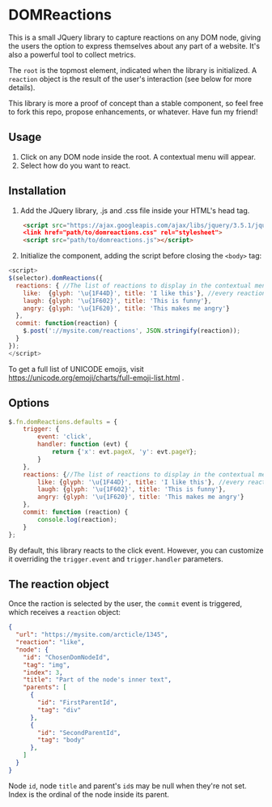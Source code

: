# DOMReactions

This is a small JQuery library to capture reactions on any DOM node, giving the users the option to express themselves about any part of a website. It's also a powerful tool to collect metrics.

The `root` is the topmost element, indicated when the library is initialized. A `reaction` object is the result of the user's interaction (see below for more details).

This library is more a proof of concept than a stable component, so feel free to fork this repo, propose enhancements, or whatever. Have fun my friend!


## Usage

1. Click on any DOM node inside the root. A contextual menu will appear.
1. Select how do you want to react.


## Installation

1. Add the JQuery library, .js and .css file inside your HTML's head tag.
```html
    <script src="https://ajax.googleapis.com/ajax/libs/jquery/3.5.1/jquery.min.js"></script
    <link href="path/to/domreactions.css" rel="stylesheet">
    <script src="path/to/domreactions.js"></script>
```
	
2. Initialize the component, adding the script before closing the `<body>` tag:

```javascript
<script>
$(selector).domReactions({
  reactions: { //The list of reactions to display in the contextual menu
    like:  {glyph: '\u{1F44D}', title: 'I like this'}, //every reaction has an Id (the key), a Glyph and a title
    laugh: {glyph: '\u{1F602}', title: 'This is funny'},
    angry: {glyph: '\u{1F620}', title: 'This makes me angry'}
  },
  commit: function(reaction) {
    $.post('://mysite.com/reactions', JSON.stringify(reaction));
  }
});
</script>
```

To get a full list of UNICODE emojis, visit https://unicode.org/emoji/charts/full-emoji-list.html .


## Options

```javascript
$.fn.domReactions.defaults = {
    trigger: {
        event: 'click',
        handler: function (evt) {
            return {'x': evt.pageX, 'y': evt.pageY};
        }
    },
    reactions: {//The list of reactions to display in the contextual menu
        like: {glyph: '\u{1F44D}', title: 'I like this'}, //every reaction has an Id (the key), a Glyph and a title
        laugh: {glyph: '\u{1F602}', title: 'This is funny'},
        angry: {glyph: '\u{1F620}', title: 'This makes me angry'}
    },
    commit: function (reaction) {
        console.log(reaction);
    }
};
```

By default, this library reacts to the click event. However, you can customize it overriding the `trigger.event` and `trigger.handler` parameters.


## The reaction object

Once the raction is selected by the user, the `commit` event is triggered, which receives a `reaction` object:

```json
{ 
  "url": "https://mysite.com/arcticle/1345",
  "reaction": "like",
  "node": {
    "id": "ChosenDomNodeId",
    "tag": "img",
    "index": 3,
    "title": "Part of the node's inner text",
    "parents": [
      {
        "id": "FirstParentId",
        "tag": "div"
      },
      {
        "id": "SecondParentId",
        "tag": "body"
      },
    ]
  }
}
```

Node `id`, node `title` and parent's `id`s may be null when they're not set. Index is the ordinal of the node inside its parent.
